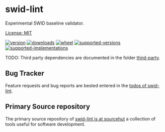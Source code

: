 # swid-lint

Experimental SWID baseline validator.

[License: MIT](https://git.sr.ht/~sthagen/swid-lint/tree/default/item/LICENSE)

[![version](https://img.shields.io/pypi/v/swid-lint.svg?style=flat)](https://pypi.python.org/pypi/swid-lint/)
[![downloads](https://img.shields.io/pypi/dm/swid-lint.svg?style=flat)](https://pypi.python.org/pypi/swid-lint/)
[![wheel](https://img.shields.io/pypi/wheel/swid-lint.svg?style=flat)](https://pypi.python.org/pypi/swid-lint/)
[![supported-versions](https://img.shields.io/pypi/pyversions/swid-lint.svg?style=flat)](https://pypi.python.org/pypi/swid-lint/)
[![supported-implementations](https://img.shields.io/pypi/implementation/swid-lint.svg?style=flat)](https://pypi.python.org/pypi/swid-lint/)


TODO: Third party dependencies are documented in the folder [third-party](third-party/README.md).

## Bug Tracker

Feature requests and bug reports are bested entered in the [todos of swid-lint](https://todo.sr.ht/~sthagen/swid-lint).

## Primary Source repository

The primary source repository of [swid-lint is at sourcehut](https://git.sr.ht/~sthagen/swid-lint)
a collection of tools useful for software development.
